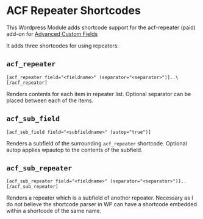 # ACF Repeater Shortcodes

This Wordpress Module adds shortcode support for the acf-repeater (paid) add-on for [Advanced Custom
Fields](http://www.advancedcustomfields.com/)

It adds three shortcodes for using repeaters:

## `acf_repeater`

`[acf_repeater field="<fieldname>" (separator="<separator>")]..\[/acf_repeater]`

Renders contents for each item in repeater list. Optional separator can be placed between each of
the items.

## `acf_sub_field`

`[acf_sub_field field="<subfieldname>" (autop="true")]`

Renders a subfield of the surrounding `acf_repeater` shortcode. Optional autop applies wpautop to the
contents of the subfield.

## `acf_sub_repeater`

`[acf_sub_repeater field="<fieldname>" (separator="<separator>")]..[/acf_sub_repeater]`

Renders a repeater which is a subfield of another repeater. Necessary as I do not believe the
shortcode parser in WP can have a shortcode embedded within a shortcode of the same name.
